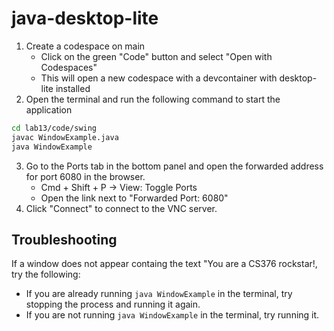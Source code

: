 # java-desktop-lite

1. Create a codespace on main
   - Click on the green "Code" button and select "Open with Codespaces"
   - This will open a new codespace with a devcontainer with desktop-lite installed
2. Open the terminal and run the following command to start the application

```bash
cd lab13/code/swing
javac WindowExample.java
java WindowExample
```

3. Go to the Ports tab in the bottom panel and open the forwarded address for port 6080 in the browser.
   - Cmd + Shift + P -> View: Toggle Ports
   - Open the link next to "Forwarded Port: 6080"
4. Click "Connect" to connect to the VNC server.

## Troubleshooting

If a window does not appear containg the text "You are a CS376 rockstar!, try the following:

- If you are already running `java WindowExample` in the terminal, try stopping the process and running it again.
- If you are not running `java WindowExample` in the terminal, try running it.
